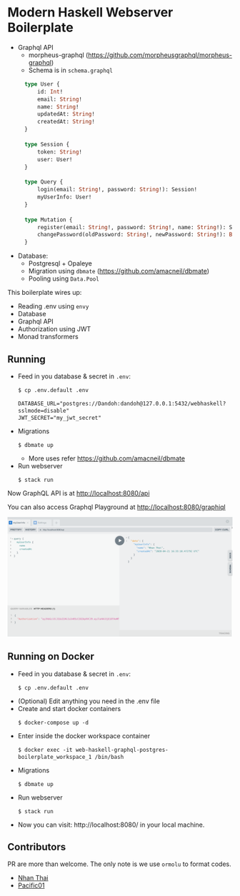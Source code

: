 # Modern Haskell Webserver Boilerplate
- Graphql API
  - morpheus-graphql (https://github.com/morpheusgraphql/morpheus-graphql)
  - Schema is in `schema.graphql`
  ```graphql
    type User {
        id: Int!
        email: String!
        name: String!
        updatedAt: String!
        createdAt: String!
    }

    type Session {
        token: String!
        user: User!
    }

    type Query {
        login(email: String!, password: String!): Session!
        myUserInfo: User!
    }

    type Mutation {
        register(email: String!, password: String!, name: String!): Session!
        changePassword(oldPassword: String!, newPassword: String!): Boolean!
    }
  ```
- Database:
  - Postgresql + Opaleye
  - Migration using `dbmate` (https://github.com/amacneil/dbmate)
  - Pooling using `Data.Pool`

This boilerplate wires up:
- Reading .env using `envy`
- Database
- Graphql API
- Authorization using JWT
- Monad transformers

## Running
- Feed in you database & secret in `.env`:
  ```terminal
  $ cp .env.default .env
  ```
  ```env
  DATABASE_URL="postgres://Dandoh:dandoh@127.0.0.1:5432/webhaskell?sslmode=disable"
  JWT_SECRET="my_jwt_secret"
  ```
- Migrations
  ```terminal
  $ dbmate up
  ```
  - More uses refer https://github.com/amacneil/dbmate
- Run webserver
  ```terminal
  $ stack run
  ```
  
Now GraphQL API is at [http://localhost:8080/api](http://localhost:8080/api)

You can also access Graphql Playground at [http://localhost:8080/graphiql](http://localhost:8080/graphiql)

![Playground](images/playground.png)



## Running on Docker
- Feed in you database & secret in `.env`:
  ```terminal
  $ cp .env.default .env
  ```
- (Optional) Edit anything you need in the .env file
- Create and start docker containers
  ```terminal
  $ docker-compose up -d
  ```
- Enter inside the docker workspace container
  ```terminal
  $ docker exec -it web-haskell-graphql-postgres-boilerplate_workspace_1 /bin/bash
  ```
- Migrations
  ```terminal
  $ dbmate up
  ```
- Run webserver
  ```terminal
  $ stack run
  ```
- Now you can visit: http://localhost:8080/ in your local machine.



## Contributors

PR are more than welcome. The only note is we use `ormolu` to format codes. 

- [Nhan Thai](https://github.com/dandoh)
- [Pacific01](https://github.com/Pacific01)
